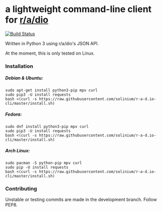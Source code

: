 # **a lightweight command-line client for [r/a/dio](https://r-a-d.io)** 

[![Build Status](https://travis-ci.org/solinium/r-a-d.io-cli.svg?branch=master)](https://travis-ci.org/solinium/r-a-d.io-cli)

Written in Python 3 using r/a/dio's JSON API.

At the moment, this is only tested on Linux.

### Installation

##### Debian & Ubuntu:
```
sudo apt-get install python3-pip mpv curl
sudo pip3 -U install requests
bash <(curl -s https://raw.githubusercontent.com/solinium/r-a-d.io-cli/master/install.sh)
```



##### Fedora:
```
sudo dnf install python3-pip mpv curl
sudo pip3 -U install requests
bash <(curl -s https://raw.githubusercontent.com/solinium/r-a-d.io-cli/master/install.sh)
```

##### Arch Linux:
```
sudo pacman -S python-pip mpv curl
sudo pip -U install requests
bash <(curl -s https://raw.githubusercontent.com/solinium/r-a-d.io-cli/master/install.sh)
```

### Contributing
Unstable or testing commits are made in the development branch. Follow PEP8.

